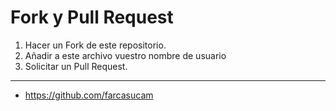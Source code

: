 # Fork y Pull Request
1. Hacer un Fork de este repositorio.
2. Añadir a este archivo vuestro nombre de usuario
3. Solicitar un Pull Request.
------------------------------------
- https://github.com/farcasucam
